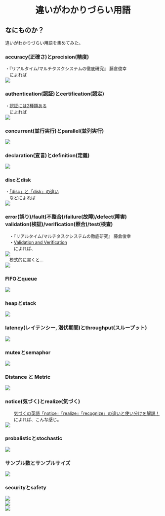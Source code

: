 <html lang="ja">
    <head>
        <meta charset="utf-8" />
    </head>
    <body>
        <h1><center>違いがわかりづらい用語</center></h1>
        <h2>なにものか？</h2>
        <p>
            違いがわかりづらい用語を集めてみた。<br>
            <h3>accuracy(正確さ)とprecision(精度)</h3>
            ・『リアルタイム/マルチタスクシステムの徹底研究』 藤倉俊幸<br>
            　によれば<br>
                  <img src="images/accuracy_precision.svg">
            <h3>authentication(認証)とcertification(認定)</h3>
            ・<a href="https://xtech.nikkei.com/it/article/COLUMN/20060314/232407/">認証には2種類ある</a><br>
            　によれば<br>
                  <img src="images/authentication_certification.svg">
            <h3>concurrent(並行実行)とparallel(並列実行)</h3>
                  <img src="images/concurrent_parallel.svg">
            <h3>declaration(宣言)とdefinition(定義)</h3>
                <img src="images/declaration_definition.svg">
            <h3>discとdisk</h3>
            ・<a href="https://support.apple.com/ja-jp/100749">「disc」と「disk」の違い</a></br>
            　などによれば<br>
                  <img src="images/disk_disc.svg">
            <h3>error(誤り)/fault(不整合)/failure(故障)/defect(障害)<br>
                validation(検証)/verification(照合)/test(検査)</h3>
                　・『リアルタイム/マルチタスクシステムの徹底研究』 藤倉俊幸<br>
                　・<a href="http://www.sessame.jp/knowledge/terms_main_files/terms-uvwxyz.html">Validation and Verification</a><br>
                　　によれば、<br>
                <img src="images/fig1.svg"><br>
                　模式的に書くと...<br>
                <img src="images/fig2.svg">
            <h3>FIFOとqueue</h3>
                <img src="images/FIFO_queue.svg">
            <h3>heapとstack</h3>
                <img src="images/heap_stack.svg">
            <h3>latency(レイテンシー, 潜伏期間)とthroughput(スループット)</h3>
                <img src="images/latency_throughput.svg">
            <h3>mutexとsemaphor</h3>
                <img src="images/mutex_semaphore.svg">
            <h3>Distance と Metric</h3>
                <img src="images/distance_metric.svg">
            <h3>notice(気づく)とrealize(気づく)</h3>
            　　<a href="https://toraiz.jp/english-times/book/5277">気づくの英語「notice」「realize」「recognize」の違いと使い分けを解説！</a><br>
            　　によれば、こんな感じ。<br>
                <img src="images/notice_realize.svg">
            <h3>probalisticとstochastic</h3>
                <img src="images/probabilistic_stochastic.svg">
            <h3>サンプル数とサンプルサイズ</h3>
                <img src="images/nSamples_sample_size.svg">
            <h3>securityとsafety</h3>
                <img src="images/security_safety.svg"><br>
                <img src="images/safety_related.svg"><br>
                <img src="images/security_related.svg">
        </p>
    </body>
</html>
